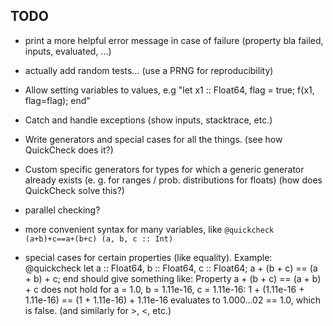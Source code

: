 TODO
----

- print a more helpful error message in case of failure (property bla failed, inputs, evaluated, ...)
- actually add random tests... (use a PRNG for reproducibility)
- Allow setting variables to values, e.g "let x1 :: Float64, flag = true; f(x1, flag=flag); end"
- Catch and handle exceptions (show inputs, stacktrace, etc.)
- Write generators and special cases for all the things. (see how QuickCheck does it?)
- Custom specific generators for types for which a generic generator already exists (e. g. for ranges / prob. distributions for floats) (how does QuickCheck solve this?)
- parallel checking?
- more convenient syntax for many variables, like `@quickcheck (a+b)+c==a+(b+c) (a, b, c :: Int)`


- special cases for certain properties (like equality).
  Example:
      @quickcheck let a :: Float64, b :: Float64, c :: Float64; a + (b + c) == (a + b) + c; end
  should give something like:
      Property a + (b + c) == (a + b) + c does not hold for a = 1.0, b = 1.11e-16, c = 1.11e-16:
      1 + (1.11e-16 + 1.11e-16) == (1 + 1.11e-16) + 1.11e-16 evaluates to 1.000...02 == 1.0, which is false.
  (and similarly for >, <, etc.)
